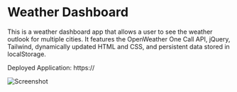 # Weather Dashboard
This is a weather dashboard app that allows a user to see the weather outlook for multiple cities. 
It features the OpenWeather One Call API, jQuery, Tailwind, dynamically updated HTML and CSS, and persistent data stored in localStorage.

Deployed Application: https://

![Screenshot](./assets/screenshot.png "Screenshot")

